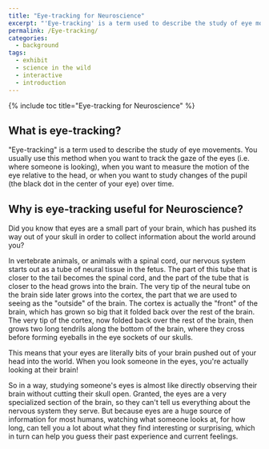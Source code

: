 ```yaml
---
title: "Eye-tracking for Neuroscience"
excerpt: "'Eye-tracking' is a term used to describe the study of eye movements."
permalink: /Eye-tracking/
categories:
  - background
tags:
  - exhibit
  - science in the wild
  - interactive
  - introduction
---
```


{% include toc title="Eye-tracking for Neuroscience" %}

## What is eye-tracking?

"Eye-tracking" is a term used to describe the study of eye movements. You usually use this method when you want to track the gaze of the eyes (i.e. where someone is looking), when you want to measure the motion of the eye relative to the head, or when you want to study changes of the pupil (the black dot in the center of your eye) over time.  

## Why is eye-tracking useful for Neuroscience?

Did you know that eyes are a small part of your brain, which has pushed its way out of your skull in order to collect information about the world around you?

In vertebrate animals, or animals with a spinal cord, our nervous system starts out as a tube of neural tissue in the fetus. The part of this tube that is closer to the tail becomes the spinal cord, and the part of the tube that is closer to the head grows into the brain. The very tip of the neural tube on the brain side later grows into the cortex, the part that we are used to seeing as the "outside" of the brain. The cortex is actually the "front" of the brain, which has grown so big that it folded back over the rest of the brain. The very tip of the cortex, now folded back over the rest of the brain, then grows two long tendrils along the bottom of the brain, where they cross before forming eyeballs in the eye sockets of our skulls. 

This means that your eyes are literally bits of your brain pushed out of your head into the world. When you look someone in the eyes, you're actually looking at their brain! 

So in a way, studying someone's eyes is almost like directly observing their brain without cutting their skull open. Granted, the eyes are a very specialized section of the brain, so they can't tell us everything about the nervous system they serve. But because eyes are a huge source of information for most humans, watching what someone looks at, for how long, can tell you a lot about what they find interesting or surprising, which in turn can help you guess their past experience and current feelings. 
